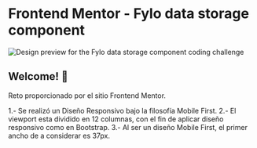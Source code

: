 # Frontend Mentor - Fylo data storage component

![Design preview for the Fylo data storage component coding challenge](./design/desktop-preview.jpg)

## Welcome! 👋

Reto proporcionado por el sitio Frontend Mentor.

1.- Se realizó un Diseño Responsivo bajo la filosofía Mobile First.
2.- El viewport esta dividido en 12 columnas, con el fin de aplicar diseño responsivo como en Bootstrap.
3.- Al ser un diseño Mobile First, el primer ancho de a considerar es 37px.